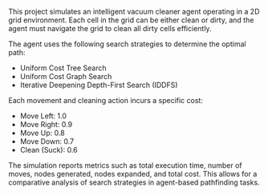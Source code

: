 This project simulates an intelligent vacuum cleaner agent operating in a 2D grid environment. Each cell in the grid can be either clean or dirty, and the agent must navigate the grid to clean all dirty cells efficiently.

The agent uses the following search strategies to determine the optimal path:

- Uniform Cost Tree Search
- Uniform Cost Graph Search
- Iterative Deepening Depth-First Search (IDDFS)

Each movement and cleaning action incurs a specific cost:
- Move Left: 1.0
- Move Right: 0.9
- Move Up: 0.8
- Move Down: 0.7
- Clean (Suck): 0.6

The simulation reports metrics such as total execution time, number of moves, nodes generated, nodes expanded, and total cost. This allows for a comparative analysis of search strategies in agent-based pathfinding tasks.
